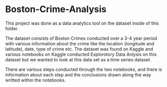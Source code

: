 # Boston-Crime-Analysis

This project was done as a data analytics tool on the dataset inside of this folder. 

The dataset consists of Boston Crimes conducted over a 3-4 year period with various information about the crime like the location (longitude and latitude), date, type of crime etc. The dataset was found on Kaggle and various notebooks on Kaggle conducted Explorotory Data Anlysis on this dataset but we wanted to look at this data set as a time series dataset.

There are various steps conducted through the two notebooks, and there is information about each step and the conclusions drawn along the way writted within the notebooks.

